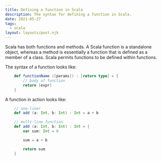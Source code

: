 ```yaml
---
title: Defining a function in Scala
description: The syntax for defining a function in Scala.
date: 2021-05-27
tags:
  - scala
layout: layouts/post.njk
---
```

Scala has both functions and methods. A Scala function is a standalone object, whereas a method is essentially a function that is defined as a member of a class. Scala permits functions to be defined within functions.

The syntax of a function looks like:

```scala
    def functionName ([params]) : [return type] = {
        // body of function
        return [expr]
    }
```

A function in action looks like:

```scala
    // one-liner
    def add (a: Int, b: Int) : Int = a + b

    // multi-line function
    def add (a: Int, b: Int) : Int = {
        var sum: Int = 0

        sum = a + b

        return sum
    }
```
